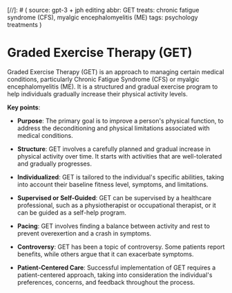 [//]: # (
source: gpt-3 + jph editing
abbr: GET
treats: chronic fatigue syndrome (CFS), myalgic encephalomyelitis (ME)
tags: psychology treatments
)

# Graded Exercise Therapy (GET)

Graded Exercise Therapy (GET) is an approach to managing certain medical conditions, particularly Chronic Fatigue Syndrome (CFS) or myalgic encephalomyelitis (ME). It is a structured and gradual exercise program to help individuals gradually increase their physical activity levels.

**Key points**:

* **Purpose**: The primary goal is to improve a person's physical function, to address the deconditioning and physical limitations associated with medical conditions.

* **Structure**: GET involves a carefully planned and gradual increase in physical activity over time. It starts with activities that are well-tolerated and gradually progresses.

* **Individualized**: GET is tailored to the individual's specific abilities, taking into account their baseline fitness level, symptoms, and limitations.

* **Supervised or Self-Guided**: GET can be supervised by a healthcare professional, such as a physiotherapist or occupational therapist, or it can be guided as a self-help program.

* **Pacing**: GET involves finding a balance between activity and rest to prevent overexertion and a crash in symptoms.

* **Controversy**: GET has been a topic of controversy. Some patients report benefits, while others argue that it can exacerbate symptoms.

* **Patient-Centered Care**: Successful implementation of GET requires a patient-centered approach, taking into consideration the individual's preferences, concerns, and feedback throughout the process.
